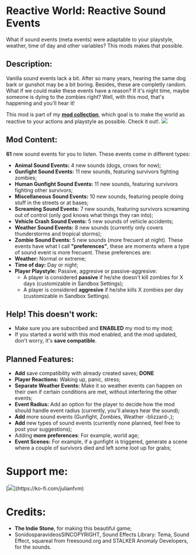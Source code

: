 # Reactive World: Reactive Sound Events
What if sound events (meta events) were adaptable to your playstyle, weather, time of day and other variables? This mods makes that possible.

## Description:
Vanilla sound events lack a bit. After so many years, hearing the same dog bark or gunshot may be a bit boring. Besides, these are completly random. What if we could make these events have a reason? If it's night time, maybe someone is dying to the zombies right? Well, with this mod, that's happening and you'll hear it!

This mod is part of my [**mod collection**](https://steamcommunity.com/sharedfiles/filedetails/?id=2969507692), which goal is to make the world as reactive to your actions and playstyle as possible. Check it out!.
[![](https://i.ibb.co/mh5xVYR/Promo.png)](https://steamcommunity.com/sharedfiles/filedetails/?id=2969507692)

## Mod Content:
**61** new sound events for you to listen. These events come in different types:
- **Animal Sound Events:** 4 new sounds (dogs, crows for now);
- **Gunfight Sound Events:** 11 new sounds, featuring survivors fighting zombies;
- **Human Gunfight Sound Events:** 11 new sounds, featuring survivors fighting other survivors;
- **Miscellaneous Sound Events:** 10 new sounds, featuring people doing stuff in the streets or at bases;
- **Screaming Sound Events:** 7 new sounds, featuring survivors screaming out of control (only god knows what things they ran into);
- **Vehicle Crash Sound Events:** 5 new sounds of vehicle accidents;
- **Weather Sound Events:** 8 new sounds (currently only covers thunderstorms and tropical storms);
- **Zombie Sound Events:** 5 new sounds (more frecuent at night).
These events have what I call **"preferences"**, these are moments where a type of sound event is more frecuent. These preferences are:
- **Weather:** Normal or extreme;
- **Time of day:** Day or night;
- **Player Playstyle:** Passive, aggresive or passive-aggresive:
    - A player is considered **passive** if he/she doesn't kill zombies for X days (customizable in Sandbox Settings);
    - A player is considered **aggresive** if he/she kills X zombies per day (customizable in Sandbox Settings).

## Help! This doesn't work:
- Make sure you are subscribed and **ENABLED** my mod to my mod;
- If you started a world with this mod enabled, and the mod updated, don't worry, it's **save compatible**.

## Planned Features:
- **Add** save compatibility with already created saves; **DONE**
- **Player Reactions:** Waking up, panic, stress;
- **Separate Weather Events:** Make it so weather events can happen on their own if certain conditions are met, without interfering the other events;
- **Event Radius:** Add an option for the player to decide how the mod should handle event radius (currently, you'll always hear the sound);
- **Add** more sound events (Gunfight, Zombies, Weather -blizzard-,);
- **Add** new types of sound events (currently none planned, feel free to post your suggestions);
- Adding **more preferences**: For example, world age;
- **Event Scenes:** For example, if a gunfight is triggered, generate a scene where a couple of survivors died and left some loot up for grabs;

# Support me:
[![](https://storage.ko-fi.com/cdn/brandasset/kofi_bg_tag_dark.png?_gl=1*p432j*_ga*NzY5MDg3NjU4LjE2ODI4NDA5MjU.*_ga_M13FZ7VQ2C*MTY4MjkxMjgyOC4zLjEuMTY4MjkxNDQ5OS41MS4wLjA.)](https://ko-fi.com/julianfvm)

# Credits:
- **The Indie Stone**, for making this beautiful game;
- SonidosparavideosSINCOPYRIGHT, Sound Effects Library: Tema, Sound Effect, squareal from freesound.org and STALKER Anomaly Developers, for the sounds.